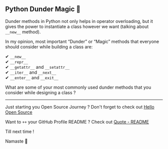 ## Python Dunder Magic 🐍

Dunder methods in Python not only helps in operator overloading, but it gives the power to instantiate a class however we want (talking about `__new__` method).

In my opinion, most important “Dunder” or “Magic” methods that everyone should consider while building a class are:

✔ `__new__`</br>
✔ `__repr__`</br>
✔ `__getattr__` and `__setattr__`</br>
✔ `__iter__` and `__next__`</br>
✔ `__enter__` and `__exit__`</br>

What are some of your most commonly used dunder methods that you consider while designing a class ?

---

Just starting you Open Source Journey ? Don't forget to check out [Hello Open Source](https://github.com/siddharth2016/hello-open-source)

Want to `++` your GitHub Profile README ? Check out [Quote - README](https://github.com/marketplace/actions/quote-readme)

Till next time !

Namaste 🙏